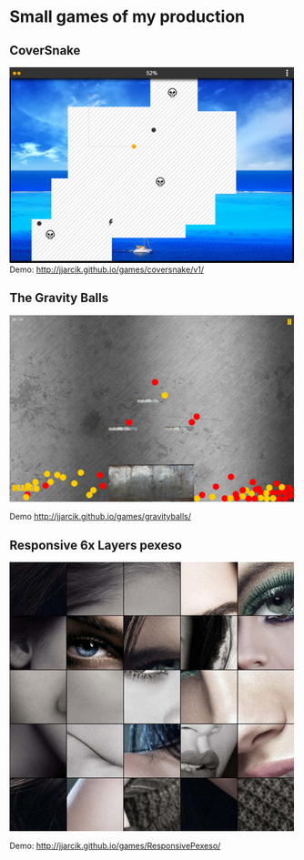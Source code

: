 # Small games of my production

## CoverSnake
<img src='./CoverSnake/screenshot.png' alt="screenshot" width="500"/>
Demo: <a href="http://jjarcik.github.io/games/coversnake/v1/">http://jjarcik.github.io/games/coversnake/v1/</a>


## The Gravity Balls
<img src='./GravityBalls/screenshot.png' alt='screenshot' width="500" />

Demo http://jjarcik.github.io/games/gravityballs/

## Responsive 6x Layers pexeso
<img src='./ResponsivePexeso/screenshot.jpg' alt='screenshot' width='500'/>

Demo: <a href='http://jjarcik.github.io/games/ResponsivePexeso/'>http://jjarcik.github.io/games/ResponsivePexeso/</a>
